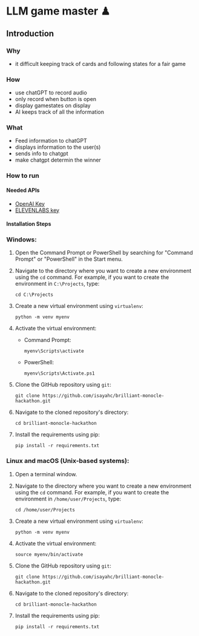 # LLM game master ♟

## Introduction

### Why

- it difficult keeping track of cards and following states for a fair game
  
### How

- use chatGPT to record audio
- only record when button is open
- display gamestates on display
- AI keeps track of all the information
  
### What

- Feed information to chatGPT
- displays information to the user(s)
- sends info to chatgpt
- make chatgpt determin the winner

### How to run

#### Needed APIs

- [OpenAI Key](https://platform.openai.com/overview)
- [ELEVENLABS key](https://elevenlabs.io/)

#### Installation Steps

### Windows:

1. Open the Command Prompt or PowerShell by searching for "Command Prompt" or "PowerShell" in the Start menu.

2. Navigate to the directory where you want to create a new environment using the `cd` command. For example, if you want to create the environment in `C:\Projects`, type:
   ```
   cd C:\Projects
   ```

3. Create a new virtual environment using `virtualenv`:
   ```
   python -m venv myenv
   ```

4. Activate the virtual environment:
   - Command Prompt:
     ```
     myenv\Scripts\activate
     ```
   - PowerShell:
     ```
     myenv\Scripts\Activate.ps1
     ```

5. Clone the GitHub repository using `git`:
   ```
   git clone https://github.com/isayahc/brilliant-monocle-hackathon.git
   ```

6. Navigate to the cloned repository's directory:
   ```
   cd brilliant-monocle-hackathon
   ```

7. Install the requirements using pip:
   ```
   pip install -r requirements.txt
   ```

### Linux and macOS (Unix-based systems):

1. Open a terminal window.

2. Navigate to the directory where you want to create a new environment using the `cd` command. For example, if you want to create the environment in `/home/user/Projects`, type:
   ```
   cd /home/user/Projects
   ```

3. Create a new virtual environment using `virtualenv`:
   ```
   python -m venv myenv
   ```

4. Activate the virtual environment:
   ```
   source myenv/bin/activate
   ```

5. Clone the GitHub repository using `git`:
   ```
   git clone https://github.com/isayahc/brilliant-monocle-hackathon.git
   ```

6. Navigate to the cloned repository's directory:
   ```
   cd brilliant-monocle-hackathon
   ```

7. Install the requirements using pip:
   ```
   pip install -r requirements.txt
   ```
